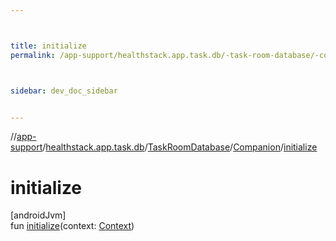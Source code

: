 ```yaml
---



title: initialize
permalink: /app-support/healthstack.app.task.db/-task-room-database/-companion/initialize.html



sidebar: dev_doc_sidebar


---
```




//[app-support](/app-support.html)/[healthstack.app.task.db](../../index.html)/[TaskRoomDatabase](../index.html)/[Companion](index.html)/[initialize](initialize.html)



# initialize



[androidJvm]\
fun [initialize](initialize.html)(context: [Context](https://developer.android.com/reference/kotlin/android/content/Context.html))






